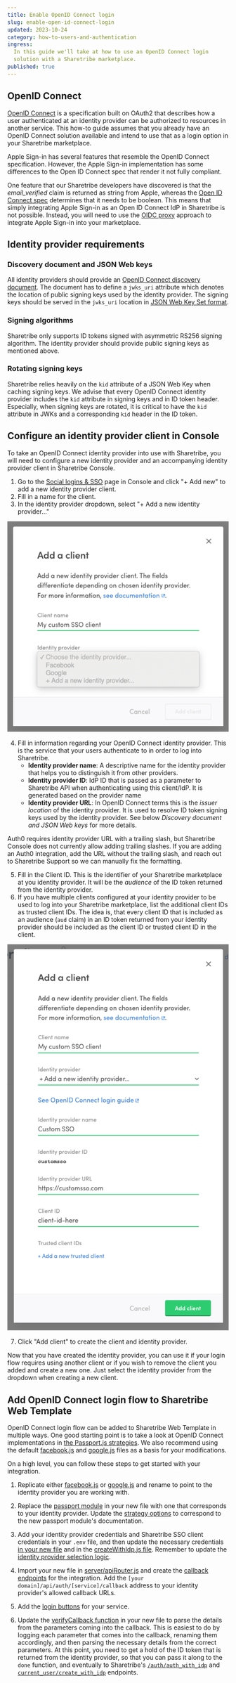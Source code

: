 ```yaml
---
title: Enable OpenID Connect login
slug: enable-open-id-connect-login
updated: 2023-10-24
category: how-to-users-and-authentication
ingress:
  In this guide we'll take at how to use an OpenID Connect login
  solution with a Sharetribe marketplace.
published: true
---
```


## OpenID Connect

[OpenID Connect](https://openid.net/specs/openid-connect-core-1_0.html)
is a specification built on OAuth2 that describes how a user
authenticated at an identity provider can be authorized to resources in
another service. This how-to guide assumes that you already have an
OpenID Connect solution available and intend to use that as a login
option in your Sharetribe marketplace.

<info>

Apple Sign-in has several features that resemble the OpenID Connect
specification. However, the Apple Sign-in implementation has some
differences to the Open ID Connect spec that render it not fully
compliant.

One feature that our Sharetribe developers have discovered is that the
<i>email_verified</i> claim is returned as string from Apple, whereas
the
<a href="https://openid.net/specs/openid-connect-core-1_0.html#StandardClaims">Open
ID Connect spec</a> determines that it needs to be boolean. This means
that simply integrating Apple Sign-in as an Open ID Connect IdP in
Sharetribe is not possible. Instead, you will need to use the
<a href="/docs/how-to/setup-open-id-connect-proxy/">OIDC proxy</a>
approach to integrate Apple Sign-in into your marketplace.

</info>

## Identity provider requirements

### Discovery document and JSON Web keys

All identity providers should provide an
[OpenID Connect discovery document](https://openid.net/specs/openid-connect-discovery-1_0.html).
The document has to define a `jwks_uri` attribute which denotes the
location of public signing keys used by the identity provider. The
signing keys should be served in the `jwks_uri` location in
[JSON Web Key Set format](https://tools.ietf.org/html/draft-ietf-jose-json-web-key-41).

### Signing algorithms

Sharetribe only supports ID tokens signed with asymmetric RS256 signing
algorithm. The identity provider should provide public signing keys as
mentioned above.

### Rotating signing keys

Sharetribe relies heavily on the `kid` attribute of a JSON Web Key when
caching signing keys. We advise that every OpenID Connect identity
provider includes the `kid` attribute in signing keys and in ID token
header. Especially, when signing keys are rotated, it is critical to
have the `kid` attribute in JWKs and a corresponding `kid` header in the
ID token.

## Configure an identity provider client in Console

To take an OpenID Connect identity provider into use with Sharetribe,
you will need to configure a new identity provider and an accompanying
identity provider client in Sharetribe Console.

1. Go to the
   [Social logins & SSO](https://console.sharetribe.com/advanced/social-logins-and-sso)
   page in Console and click "+ Add new" to add a new identity provider
   client.
2. Fill in a name for the client.
3. In the identity provider dropdown, select "+ Add a new identity
   provider..."

![Add OpenID Connect client](oidc-client-1.png)

4. Fill in information regarding your OpenID Connect identity provider.
   This is the service that your users authenticate to in order to log
   into Sharetribe.
   - **Identity provider name**: A descriptive name for the identity
     provider that helps you to distinguish it from other providers.
   - **Identity provider ID**: IdP ID that is passed as a parameter to
     Sharetribe API when authenticating using this client/IdP. It is
     generated based on the provider name
   - **Identity provider URL**: In OpenID Connect terms this is the
     _issuer location_ of the identity provider. It is used to resolve
     ID token signing keys used by the identity provider. See below
     _Discovery document and JSON Web keys_ for more details.

<info>
Auth0 requires identity provider URL with a trailing slash, but Sharetribe Console
does not currently allow adding trailing slashes. If you are adding an Auth0 
integration, add the URL without the trailing slash, and reach out to Sharetribe 
Support so we can manually fix the formatting.
</info>

5. Fill in the Client ID. This is the identifier of your Sharetribe
   marketplace at you identity provider. It will be the _audience_ of
   the ID token returned from the identity provider.
6. If you have multiple clients configured at your identity provider to
   be used to log into your Sharetribe marketplace, list the additional
   client IDs as trusted client IDs. The idea is, that every client ID
   that is included as an audience (`aud` claim) in an ID token returned
   from your identity provider should be included as the client ID or
   trusted client ID in the client.

![Add OpenID Connect client](oidc-client-2.png)

7. Click "Add client" to create the client and identity provider.

Now that you have created the identity provider, you can use it if your
login flow requires using another client or if you wish to remove the
client you added and create a new one. Just select the identity provider
from the dropdown when creating a new client.

## Add OpenID Connect login flow to Sharetribe Web Template

OpenID Connect login flow can be added to Sharetribe Web Template in
multiple ways. One good starting point is to take a look at OpenID
Connect implementations in
[the Passport.js strategies](http://www.passportjs.org). We also
recommend using the default
[facebook.js](https://github.com/sharetribe/web-template/blob/main/server/api/auth/facebook.js)
and
[google.js](https://github.com/sharetribe/web-template/blob/main/server/api/auth/google.js)
files as a basis for your modifications.

On a high level, you can follow these steps to get started with your
integration.

1. Replicate either
   [facebook.js](https://github.com/sharetribe/web-template/blob/main/server/api/auth/facebook.js)
   or
   [google.js](https://github.com/sharetribe/web-template/blob/main/server/api/auth/google.js)
   and rename to point to the identity provider you are working with.

2. Replace the
   [passport module](https://github.com/sharetribe/web-template/blob/main/server/api/auth/facebook.js#L2)
   in your new file with one that corresponds to your identity provider.
   Update the
   [strategy options](https://github.com/sharetribe/web-template/blob/main/server/api/auth/facebook.js#L22-L28)
   to correspond to the new passport module's documentation.

3. Add your identity provider credentials and Sharetribe SSO client
   credentials in your `.env` file, and then update the necessary
   credentials
   [in your new file](https://github.com/sharetribe/web-template/blob/main/server/api/auth/facebook.js#L8-L9)
   and in the
   [createWithIdp.js file](https://github.com/sharetribe/web-template/blob/main/server/api/auth/createUserWithIdp.js#L12-L16).
   Remember to update the
   [identity provider selection logic](https://github.com/sharetribe/web-template/blob/main/server/api/auth/createUserWithIdp.js#L49-L50).

4. Import your new file in
   [server/apiRouter.js](https://github.com/sharetribe/web-template/blob/main/server/apiRouter.js#L21)
   and create the
   [callback endpoints](https://github.com/sharetribe/web-template/blob/main/server/apiRouter.js#L65-L71)
   for the integration. Add the
   `[your domain]/api/auth/[service]/callback` address to your identity
   provider's allowed callback URLs.

5. Add the
   [login buttons](https://github.com/sharetribe/web-template/blob/main/src/containers/AuthenticationPage/AuthenticationPage.js#L60)
   for your service.

6. Update the
   [verifyCallback function](https://github.com/sharetribe/web-template/blob/main/server/api/auth/facebook.js#L45-L61)
   in your new file to parse the details from the parameters coming into
   the callback. This is easiest to do by logging each parameter that
   comes into the callback, renaming them accordingly, and then parsing
   the necessary details from the correct parameters. At this point, you
   need to get a hold of the ID token that is returned from the identity
   provider, so that you can pass it along to the `done` function, and
   eventually to Sharetribe's
   [`/auth/auth_with_idp`](https://www.sharetribe.com/api-reference/authentication.html#issuing-tokens-with-an-identity-provider)
   and
   [`current_user/create_with_idp`](https://www.sharetribe.com/api-reference/marketplace.html#create-user-with-an-identity-provider)
   endpoints.
